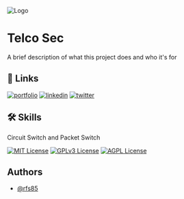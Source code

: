 
![Logo](./images/cover.png)

# Telco Sec

A brief description of what this project does and who it's for

## 🔗 Links
[![portfolio](https://img.shields.io/badge/my_portfolio-000?style=for-the-badge&logo=ko-fi&logoColor=white)](https://certs-study.com/)
[![linkedin](https://img.shields.io/badge/linkedin-0A66C2?style=for-the-badge&logo=linkedin&logoColor=white)](https://www.linkedin.com/in/ruben-silva85/)
[![twitter](https://img.shields.io/badge/twitter-1DA1F2?style=for-the-badge&logo=twitter&logoColor=white)](https://twitter.com/)

## 🛠 Skills
Circuit Switch and Packet Switch

[![MIT License](https://img.shields.io/badge/License-MIT-green.svg)](https://choosealicense.com/licenses/mit/)
[![GPLv3 License](https://img.shields.io/badge/License-GPL%20v3-yellow.svg)](https://opensource.org/licenses/)
[![AGPL License](https://img.shields.io/badge/license-AGPL-blue.svg)](http://www.gnu.org/licenses/agpl-3.0)

## Authors

- [@rfs85](https://www.github.com/rfs85)


